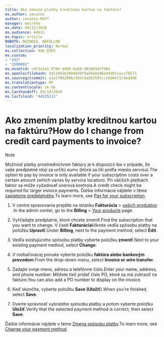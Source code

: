 ```yaml
---
title: Ako zmením platby kreditnou kartou na faktúru?
ms.author: cmcatee
author: cmcatee-MSFT
manager: mnirkhe
ms.date: 04/21/2020
ms.audience: Admin
ms.topic: article
ROBOTS: NOINDEX, NOFOLLOW
localization_priority: Normal
ms.collection: Adm_O365
ms.custom:
- "433"
- "1500001"
ms.assetid: c8f2a1a1-9704-4d08-ba60-d836b9a5f981
ms.openlocfilehash: 5d118036398d8d9f9a56e8a96e44d81ceccf6573
ms.sourcegitcommit: e3a1f96200bc58dc8a5b3597cc2600e71c4bd266
ms.translationtype: MT
ms.contentlocale: sk-SK
ms.lasthandoff: 05/14/2020
ms.locfileid: "44225211"
---
```

# <a name="how-do-i-change-from-credit-card-payments-to-invoice"></a><span data-ttu-id="87619-102">Ako zmením platby kreditnou kartou na faktúru?</span><span class="sxs-lookup"><span data-stu-id="87619-102">How do I change from credit card payments to invoice?</span></span>

> [!NOTE]
> <span data-ttu-id="87619-103">Možnosť platby prostredníctvom faktúry je k dispozícii iba v prípade, že vaše predplatné stojí za určitú sumu (ktorá sa líši podľa miesta servisu).</span><span class="sxs-lookup"><span data-stu-id="87619-103">The option to pay by invoice is only available if your subscription costs over a certain amount (which varies by service location).</span></span> <span data-ttu-id="87619-104">Pri väčších platbách faktúr sa môže vyžadovať úverová kontrola.</span><span class="sxs-lookup"><span data-stu-id="87619-104">A credit check might be required for larger invoice payments.</span></span> <span data-ttu-id="87619-105">Ďalšie informácie nájdete v téme [zaplatenie predplatného](https://docs.microsoft.com/office365/admin/subscriptions-and-billing/pay-for-your-subscription).</span><span class="sxs-lookup"><span data-stu-id="87619-105">To learn more, see [Pay for your subscription](https://docs.microsoft.com/office365/admin/subscriptions-and-billing/pay-for-your-subscription).</span></span>

1. <span data-ttu-id="87619-106">V centre spravovania prejdite na stránku **Fakturácia**  >  [vašich produktov](https://go.microsoft.com/fwlink/p/?linkid=842054) .</span><span class="sxs-lookup"><span data-stu-id="87619-106">In the admin center, go to the **Billing** > [Your products](https://go.microsoft.com/fwlink/p/?linkid=842054) page.</span></span>

2. <span data-ttu-id="87619-107">Vyhľadajte predplatné, ktoré chcete zmeniť.</span><span class="sxs-lookup"><span data-stu-id="87619-107">Find the subscription that you want to change.</span></span> <span data-ttu-id="87619-108">V časti **Fakturácia**kliknite vedľa spôsobu platby na položku **Upraviť**.</span><span class="sxs-lookup"><span data-stu-id="87619-108">Under **Billing**, next to the payment method, select **Edit**.</span></span>

3. <span data-ttu-id="87619-109">Vedľa existujúceho spôsobu platby vyberte položku **zmeniť**.</span><span class="sxs-lookup"><span data-stu-id="87619-109">Next to your existing payment method, select **Change**.</span></span>

4. <span data-ttu-id="87619-110">V rozbaľovacej ponuke vyberte položku **faktúra alebo bankovým prevodom**.</span><span class="sxs-lookup"><span data-stu-id="87619-110">From the drop-down menu, select **Invoice or wire transfer**.</span></span>

5. <span data-ttu-id="87619-111">Zadajte svoje meno, adresu a telefónne číslo.</span><span class="sxs-lookup"><span data-stu-id="87619-111">Enter your name, address, and phone number.</span></span> <span data-ttu-id="87619-112">Môžete tiež pridať číslo PO, ktoré sa má zobraziť na faktúre.</span><span class="sxs-lookup"><span data-stu-id="87619-112">You can also add a PO number to display on the invoice.</span></span>

6. <span data-ttu-id="87619-113">Keď skončíte, vyberte položku **Save (Uložiť**).</span><span class="sxs-lookup"><span data-stu-id="87619-113">When you're finished, select **Save**.</span></span>

7. <span data-ttu-id="87619-114">Overte správnosť vybratého spôsobu platby a potom vyberte položku **Uložiť**.</span><span class="sxs-lookup"><span data-stu-id="87619-114">Verify that the selected payment method is correct, then select **Save**.</span></span>

<span data-ttu-id="87619-115">Ďalšie informácie nájdete v téme [Zmena spôsobu platby](https://docs.microsoft.com/microsoft-365/commerce/billing-and-payments/change-payment-method).</span><span class="sxs-lookup"><span data-stu-id="87619-115">To learn more, see [Change your payment method](https://docs.microsoft.com/microsoft-365/commerce/billing-and-payments/change-payment-method).</span></span>